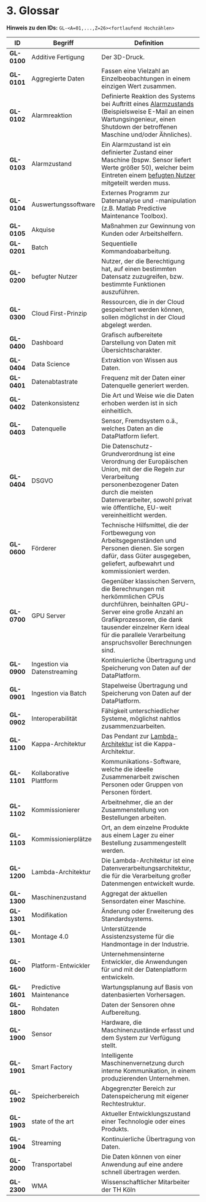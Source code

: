 # 3. Glossar

**Hinweis zu den IDs:** `GL-<A=01,...,Z=26><fortlaufend Hochzählen>`


| ID                                | Begriff             | Definition |
|-----------------------------------|---------------------|---------------------------------------------------------------------------------------------------------------------------------------------------------------------------------|
| <a name="GL-0100">**GL-0100**</a> | Additive Fertigung  | Der 3D-Druck. |
| <a name="GL-0101">**GL-0101**</a> | Aggregierte Daten   | Fassen eine Vielzahl an Einzelbeobachtungen in einem einzigen Wert zusammen. |
| <a name="GL-0102">**GL-0102**</a> | Alarmreaktion       | Definierte Reaktion des Systems bei Auftritt eines [Alarmzustands](03.-glossar.md#GL-0103) (Beispielsweise E-Mail an einen Wartungsingenieur, einen Shutdown der betroffenen Maschine und/oder Ähnliches). |
| <a name="GL-0103">**GL-0103**</a> | Alarmzustand        | Ein Alarmzustand ist ein definierter Zustand einer Maschine (bspw. Sensor liefert Werte größer 50), welcher beim Eintreten einem [befugten Nutzer](03.-glossar.md#GL-0200) mitgeteilt werden muss.                                                                                                 |
| <a name="GL-0104">**GL-0104**</a> | Auswertungssoftware | Externes Programm zur Datenanalyse und -manipulation (z.B. Matlab Predictive Maintenance Toolbox). |
| <a name="GL-0105">**GL-0105**</a> | Akquise | Maßnahmen zur Gewinnung von Kunden oder Arbeitshelfern. |
| <a name="GL-0201">**GL-0201**</a> | Batch      | Sequentielle Kommandoabarbeitung. |
| <a name="GL-0200">**GL-0200**</a> | befugter Nutzer     | Nutzer, der die Berechtigung hat, auf einen bestimmten Datensatz zuzugreifen, bzw. bestimmte Funktionen auszuführen. |
| <a name="GL-0300">**GL-0300**</a> | Cloud First-Prinzip | Ressourcen, die in der Cloud gespeichert werden können, sollen möglichst in der Cloud abgelegt werden. |
| <a name="GL-0400">**GL-0400**</a> | Dashboard           | Grafisch aufbereitete Darstellung von Daten mit Übersichtscharakter. |
| <a name="GL-0404">**GL-0404**</a> | Data Science           | Extraktion von Wissen aus Daten. |
| <a name="GL-0401">**GL-0401**</a> | Datenabtastrate     | Frequenz mit der Daten einer Datenquelle generiert werden. |
| <a name="GL-0402">**GL-0402**</a> | Datenkonsistenz     | Die Art und Weise wie die Daten erhoben werden ist in sich einheitlich. |
| <a name="GL-0403">**GL-0403**</a> | Datenquelle         | Sensor, Fremdsystem o.ä., welches Daten an die DataPlatform liefert. |
| <a name="GL-0404">**GL-0404**</a> | DSGVO         | Die Datenschutz-Grundverordnung ist eine Verordnung der Europäischen Union, mit der die Regeln zur Verarbeitung personenbezogener Daten durch die meisten Datenverarbeiter, sowohl privat wie öffentliche, EU-weit vereinheitlicht werden. |
| <a name="GL-0600">**GL-0600**</a> | Förderer          | Technische Hilfsmittel, die der Fortbewegung von Arbeitsgegenständen und Personen dienen. Sie sorgen dafür, dass Güter ausgegeben, geliefert, aufbewahrt und kommissioniert werden. |                                                                                                         
| <a name="GL-0700">**GL-0700**</a> | GPU Server     | Gegenüber klassischen Servern, die Berechnungen mit herkömmlichen CPUs durchführen, beinhalten GPU-Server eine große Anzahl an Grafikprozessoren, die dank tausender einzelner Kern ideal für die parallele Verarbeitung anspruchsvoller Berechnungen sind. |
| <a name="GL-0900">**GL-0900**</a> | Ingestion via Datenstreaming       | Kontinuierliche Übertragung und Speicherung von Daten auf der DataPlatform. |
| <a name="GL-0901">**GL-0901**</a> | Ingestion via Batch      | Stapelweise Übertragung und Speicherung von Daten auf der DataPlatform. |
| <a name="GL-0902">**GL-0902**</a> | Interoperabilität      | Fähigkeit unterschiedlicher Systeme, möglichst nahtlos zusammenzuarbeiten. |
| <a name="GL-1100">**GL-1100**</a> | Kappa-Architektur      | Das Pendant zur [Lambda-Architektur](03.-glossar.md#GL-1200) ist die Kappa-Architektur. |
| <a name="GL-1101">**GL-1101**</a> | Kollaborative Plattform | Kommunikations-Software, welche die ideelle Zusammenarbeit zwischen Personen oder Gruppen von Personen fördert. |                                                                                       
| <a name="GL-1102">**GL-1102**</a> | Kommissionierer     | Arbeitnehmer, die an der Zusammenstellung von Bestellungen arbeiten. | 
| <a name="GL-1103">**GL-1103**</a> | Kommissionierplätze | Ort, an dem einzelne Produkte aus einem Lager zu einer Bestellung zusammengestellt werden. |
| <a name="GL-1200">**GL-1200**</a> | Lambda-Architektur  | Die Lambda-Architektur ist eine Datenverarbeitungsarchitektur, die für die Verarbeitung großer Datenmengen entwickelt wurde. |
| <a name="GL-1300">**GL-1300**</a> | Maschinenzustand    | Aggregat der aktuellen Sensordaten einer Maschine. |
| <a name="GL-1301">**GL-1301**</a> | Modifikation        | Änderung oder Erweiterung des Standardsystems. |
| <a name="GL-1301">**GL-1301**</a> | Montage 4.0         | Unterstützende Assistenzsysteme für die Handmontage in der Industrie. |
| <a name="GL-1600">**GL-1600**</a> | Platform-Entwickler | Unternehmensinterne Entwickler, die Anwendungen für und mit der Datenplatform entwickeln. |
| <a name="GL-1601">**GL-1601**</a> | Predictive Maintenance       | Wartungsplanung auf Basis von datenbasierten Vorhersagen.|
| <a name="GL-1800">**GL-1800**</a> | Rohdaten            | Daten der Sensoren ohne Aufbereitung.|
| <a name="GL-1900">**GL-1900**</a> | Sensor              | Hardware, die Maschinenzustände erfasst und dem System zur Verfügung stellt.|
| <a name="GL-1901">**GL-1901**</a> | Smart Factory       | Intelligente Maschinenvernetzung durch interne Kommunikation, in einem produzierenden Unternehmen. |
| <a name="GL-1902">**GL-1902**</a> | Speicherbereich     | Abgegrenzter Bereich zur Datenspeicherung mit eigener Rechtestruktur.|
| <a name="GL-1903">**GL-1903**</a> | state of the art     | Aktueller Entwicklungszustand einer Technologie oder eines Produkts.|
| <a name="GL-1904">**GL-1904**</a> | Streaming     | Kontinuierliche Übertragung von Daten.|
| <a name="GL-2000">**GL-2000**</a> | Transportabel     |  Die Daten können von einer Anwendung auf eine andere schnell übertragen werden. |
| <a name="GL-2300">**GL-2300**</a> | WMA     |  Wissenschaftlicher Mitarbeiter der TH Köln |
